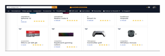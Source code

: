 <!-- ![Alt text](./public/images/hor-wlp.jpg) -->
<img src="./public/images/hor-wlp.jpg" width="100%" height="150">
